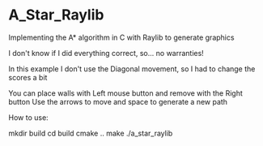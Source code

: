 # A_Star_Raylib
Implementing the A* algorithm in C with Raylib to generate graphics

I don't know if I did everything correct, so... no warranties!

In this example I don't use the Diagonal movement, so I had to change the scores a bit

You can place walls with Left mouse button and remove with the Right button
Use the arrows to move and space to generate a new path


How to use:

mkdir build
cd build
cmake ..
make
./a_star_raylib
